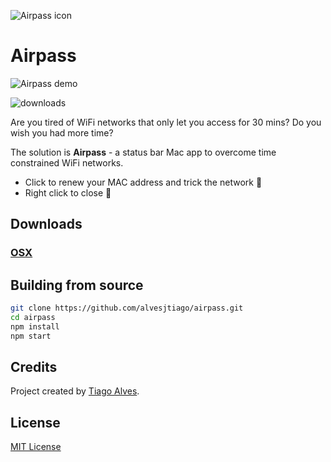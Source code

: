 ![Airpass icon](https://user-images.githubusercontent.com/407470/36247877-281b38a2-1268-11e8-8a11-016df1abd6e9.png)

# Airpass

![Airpass demo](https://user-images.githubusercontent.com/407470/36416324-5538a986-165b-11e8-97c2-08ea5a182028.gif)

![downloads](https://img.shields.io/github/downloads/alvesjtiago/airpass/total.svg)

Are you tired of WiFi networks that only let you access for 30 mins? Do you wish you had more time?

The solution is **Airpass** - a status bar Mac app to overcome time constrained WiFi networks.

- Click to renew your MAC address and trick the network 🤖
- Right click to close 🔌

## Downloads

### [OSX](https://github.com/alvesjtiago/airpass/releases/tag/1.0.1)

## Building from source

```bash
git clone https://github.com/alvesjtiago/airpass.git
cd airpass
npm install
npm start
```

## Credits

Project created by [Tiago Alves](http://tiagoalves.me).

## License

[MIT License](LICENSE.md)
